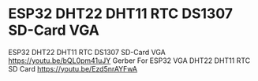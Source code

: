 # ESP32 DHT22 DHT11 RTC DS1307 SD-Card VGA

ESP32 DHT22 DHT11 RTC DS1307 SD-Card VGA
https://youtu.be/bQL0pm41uJY
Gerber For ESP32 VGA  DHT22 DHT11 RTC SD Card
https://youtu.be/Ezd5nrAYFwA
